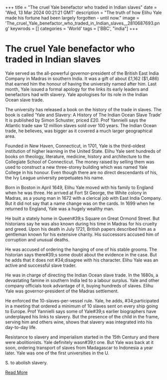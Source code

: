 +++
title = "The cruel Yale benefactor who traded in Indian slaves"
date = 'Wed, 13 Mar 2024 00:21:21 GMT'
description = "The truth of how Elihu Yale made his fortune had been largely forgotten - until now."
image = 'The_cruel_Yale_benefactor_who_traded_in_Indian_slaves__2810687693.png'
keywrods =  []
categories = 'World'
tags = ['BBC', "india"]
+++

# The cruel Yale benefactor who traded in Indian slaves

Yale served as the all-powerful governor-president of the British East India Company in Madras in southern India.
It was a gift of about £1,162 ($1,486) that earned him the honour of having the university named after him.
Last month, Yale issued a formal apology for the links its early leaders and benefactors had with slavery.
Yale apologises for its role in the Indian Ocean slave trade.

The university has released a book on the history of the trade in slaves.
The book is called 'Yale and Slavery: A History of The Indian Ocean Slave Trade' It is published by Simon <bb> Schuster, priced £20.
Prof Yannielli says the Atlantic trade saw 12 million slaves sold over 100 years.
The Indian Ocean trade, he believes, was bigger as it covered a much larger geographical area.

Founded in New Haven, Connecticut, in 1701, Yale is the third-oldest institution of higher learning in the United State.
Elihu Yale sent hundreds of books on theology, literature, medicine, history and architecture to the Collegiate School of Connecticut.
The money raised by selling them was used to construct a new three-storey building which was named Yale College in his honour.
Even though there are no direct descendants of his, the Ivy League university perpetuates his name.

Born in Boston in April 1649, Elihu Yale moved with his family to England when he was three.
He arrived at Fort St George, the White colony in Madras, as a young man in 1672 with a clerical job with East India Company.
But it did not say that a name change was on the cards.
In 1699 when he returned to England, Yale was a hugely wealthy man.

He built a stately home in Queen<bb>#39;s Square on Great Ormond Street.
But historians say he was also known during his time in Madras for his cruelty and greed.
Upon his death in July 1721, British papers described him as a gentleman known for his extensive charity.
His successors accused him of corruption and unusual deaths.

He was accused of ordering the hanging of one of his stable grooms.
The historian says there<bb>#39;s some doubt about the evidence in the case.
But he adds that it does not <bb>#34;disagree with his character.
Elihu Yale was an active and successful slave trader.

He was in charge of directing the Indian Ocean slave trade.
In the 1680s, a devastating famine in southern India led to a labour surplus.
Yale and other company officials took advantage of it, buying hundreds of slaves.
Elihu Yale was governor-president of the Madras settlement.

He enforced the 10-slaves-per-vessel rule.
Yale, he adds, <bb>#34;participated in a meeting that ordered a minimum of 10 slaves sent on every ship going to Europe.
Prof Yannielli says some of Yale<bb>#39;s earlier biographers have underplayed his links to slavery.
But the presence of the child in the frame, serving him and others wine, shows that slavery was integrated into his day-to-day life.

Resistance to slavery and imperialism started in the 15th Century and there were abolitionists.
Yale definitely wasn<bb>#39;t one.
But Yale was back at it soon, ordering transport of slaves from Madagascar to Indonesia a year later.
Yale was one of the first universities in the U.

S.
to abolish slavery.


[Read More](https://www.bbc.co.uk/news/world-asia-india-68444807)
